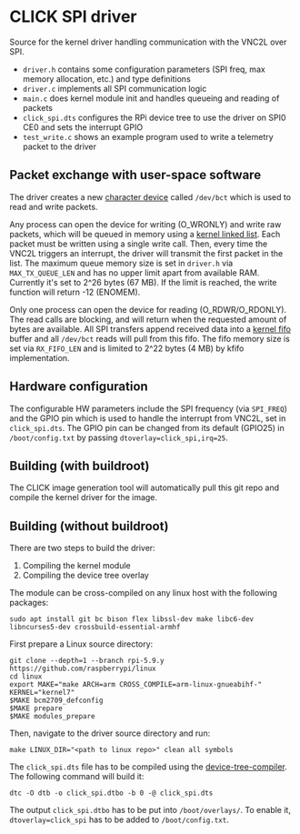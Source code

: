 # CLICK SPI driver
Source for the kernel driver handling communication with the VNC2L over SPI.

- `driver.h` contains some configuration parameters (SPI freq, max memory allocation, etc.) and type definitions
- `driver.c` implements all SPI communication logic
- `main.c` does kernel module init and handles queueing and reading of packets
- `click_spi.dts` configures the RPi device tree to use the driver on SPI0 CE0 and sets the interrupt GPIO
- `test_write.c` shows an example program used to write a telemetry packet to the driver

## Packet exchange with user-space software
The driver creates a new [character device](https://linux-kernel-labs.github.io/refs/heads/master/labs/device_drivers.html) called `/dev/bct` which is used to read and write packets.

Any process can open the device for writing (O_WRONLY) and write raw packets, which will be queued in memory using a [kernel linked list](https://www.kernel.org/doc/html/v4.14/core-api/kernel-api.html). Each packet must be written using a single write call. Then, every time the VNC2L triggers an interrupt, the driver will transmit the first packet in the list. The maximum queue memory size is set in `driver.h` via `MAX_TX_QUEUE_LEN` and has no upper limit apart from available RAM. Currently it's set to 2^26 bytes (67 MB). If the limit is reached, the write function will return -12 (ENOMEM).

Only one process can open the device for reading (O_RDWR/O_RDONLY). The read calls are blocking, and will return when the requested amount of bytes are available. All SPI transfers append received data into a [kernel fifo](https://www.kernel.org/doc/htmldocs/kernel-api/kfifo.html) buffer and all `/dev/bct` reads will pull from this fifo. The fifo memory size is set via `RX_FIFO_LEN` and is limited to 2^22 bytes (4 MB) by kfifo implementation.

## Hardware configuration
The configurable HW parameters include the SPI frequency (via `SPI_FREQ`) and the GPIO pin which is used to handle the interrupt from VNC2L, set in `click_spi.dts`. The GPIO pin can be changed from its default (GPIO25) in `/boot/config.txt` by passing `dtoverlay=click_spi,irq=25`.

## Building (with buildroot)
The CLICK image generation tool will automatically pull this git repo and compile the kernel driver for the image.

## Building (without buildroot)
There are two steps to build the driver:
1. Compiling the kernel module
2. Compiling the device tree overlay

The module can be cross-compiled on any linux host with the following packages:
```
sudo apt install git bc bison flex libssl-dev make libc6-dev libncurses5-dev crossbuild-essential-armhf
```
First prepare a Linux source directory:
```
git clone --depth=1 --branch rpi-5.9.y https://github.com/raspberrypi/linux
cd linux
export MAKE="make ARCH=arm CROSS_COMPILE=arm-linux-gnueabihf-"
KERNEL="kernel7"
$MAKE bcm2709_defconfig
$MAKE prepare
$MAKE modules_prepare
```
Then, navigate to the driver source directory and run:
```
make LINUX_DIR="<path to linux repo>" clean all symbols
```
The `click_spi.dts` file has to be compiled using the [device-tree-compiler](https://packages.debian.org/buster/device-tree-compiler). The following command will build it:
```
dtc -O dtb -o click_spi.dtbo -b 0 -@ click_spi.dts
```
The output `click_spi.dtbo` has to be put into `/boot/overlays/`. To enable it, `dtoverlay=click_spi` has to be added to `/boot/config.txt`.
